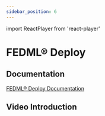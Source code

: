```yaml
---
sidebar_position: 6
---
```


import ReactPlayer from 'react-player'

# FEDML® Deploy

## Documentation
[FEDML® Deploy Documentation](./../deploy/index.md)

## Video Introduction
<ReactPlayer playing controls url='https://fedml.ai/video/deploy.mp4' width="100%" height="528px"/>

